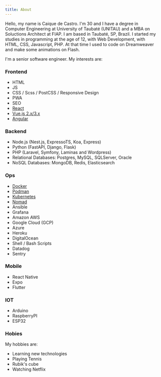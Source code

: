 ```yaml
---
title: About
---
```


Hello, my name is Caique de Castro. I'm 30 and I have a degree in Computer Engineering at University of Taubaté (UNITAU)
and a MBA on Soluctions Architect at FIAP. I am based in Taubaté, SP, Brazil. I started my studies in programming at
the age of 12, with Web Development, with HTML, CSS, Javascript, PHP. At that time I used to code on Dreamweaver
and make some animations on Flash.

I'm a senior software engineer. My interests are:

### Frontend

* HTML
* JS
* CSS / Scss / PostCSS / Responsive Design
* PWA
* SEO
* [React](https://pt-br.react.dev/)
* [Vue.js 2.x/3.x](https://vuejs.org/)
* [Angular](https://angular.io/)


### Backend

* Node.js (Nest.js, ExpressoTS, Koa, Express)
* Python (FastAPI, Django, Flask)
* PHP (Laravel, Symfony, Laminas and Wordpress)
* Relational Databases: Postgres, MySQL, SQLServer, Oracle
* NoSQL Databases: MongoDB, Redis, Elasticsearch


### Ops

* [Docker](https://www.docker.com/)
* [Podman](https://podman.io/)
* [Kubernetes](https://kubernetes.io/)
* [Nomad](https://www.nomadproject.io/)
* Ansible
* Grafana
* Amazon AWS
* Google Cloud (GCP)
* Azure
* Heroku
* DigitalOcean
* Shell / Bash Scripts
* Datadog
* Sentry

### Mobile

* React Native
* Expo
* Flutter


### IOT

* Arduino
* RaspberryPI
* ESP32


### Hobies

My hobbies are:

* Learning new technologies
* Playing Tennis
* Rubik's cube
* Watching Netflix

